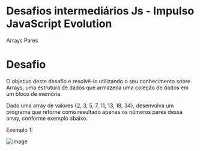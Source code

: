 # Desafios intermediários Js - Impulso JavaScript Evolution
 Arrays Pares
 
 # Desafio
 O objetivo deste desafio é resolvê-lo utilizando o seu conhecimento sobre Arrays, uma estrutura de dados que armazena uma coleção de dados em um bloco de memória.

Dado uma array de valores {2, 3, 5, 7, 11, 13, 18, 34}, desenvolva um programa que retorne como resultado apenas os números pares dessa array, conforme exemplo abaixo.

 Exemplo 1:
 
 ![image](https://user-images.githubusercontent.com/76081229/175287804-8e182a9d-b322-4d27-a36c-98557f989485.png)
